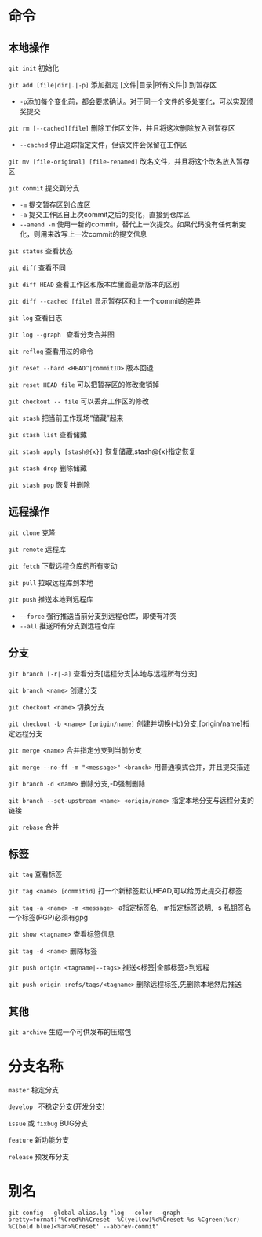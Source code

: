 # 命令

## 本地操作

`git init` 初始化

`git add [file|dir|.|-p]` 添加指定 [文件|目录|所有文件|] 到暂存区

- `-p`添加每个变化前，都会要求确认。对于同一个文件的多处变化，可以实现颁奖提交

`git rm [--cached][file]` 删除工作区文件，并且将这次删除放入到暂存区

- `--cached` 停止追踪指定文件，但该文件会保留在工作区

`git mv [file-original] [file-renamed]` 改名文件，并且将这个改名放入暂存区

`git commit` 提交到分支

- `-m` 提交暂存区到仓库区
- `-a` 提交工作区自上次commit之后的变化，直接到仓库区
- `--amend -m` 使用一新的commit，替代上一次提交。如果代码没有任何新变化，则用来改写上一次commit的提交信息

`git status` 查看状态

`git diff` 查看不同

`git diff HEAD` 查看工作区和版本库里面最新版本的区别

`git diff --cached [file]` 显示暂存区和上一个commit的差异

`git log` 查看日志

`git log --graph ` 查看分支合并图

`git reflog` 查看用过的命令

`git reset --hard <HEAD^|commitID>` 版本回退

`git reset HEAD file` 可以把暂存区的修改撤销掉

`git checkout -- file` 可以丢弃工作区的修改

`git stash` 把当前工作现场“储藏”起来

`git stash list` 查看储藏

`git stash apply [stash@{x}]` 恢复储藏,stash@{x}指定恢复

`git stash drop` 删除储藏

`git stash pop` 恢复并删除

## 远程操作

`git clone` 克隆

`git remote` 远程库

`git fetch` 下载远程仓库的所有变动

`git pull` 拉取远程库到本地

`git push` 推送本地到远程库

- `--force` 强行推送当前分支到远程仓库，即使有冲突
- `--all` 推送所有分支到远程仓库

## 分支

`git branch [-r|-a]` 查看分支[远程分支|本地与远程所有分支]

`git branch <name>` 创建分支

`git checkout <name>` 切换分支

`git checkout -b <name> [origin/name]` 创建并切换(-b)分支,[origin/name]指定远程分支

`git merge <name>` 合并指定分支到当前分支

`git merge --no-ff -m "<message>" <branch>` 用普通模式合并，并且提交描述

`git branch -d <name>` 删除分支,-D强制删除

`git branch --set-upstream <name> <origin/name>` 指定本地分支与远程分支的链接

`git rebase` 合并

## 标签

`git tag` 查看标签

`git tag <name> [commitid]` 打一个新标签默认HEAD,可以给历史提交打标签

`git tag -a <name> -m <message>` -a指定标签名, -m指定标签说明, -s 私钥签名一个标签(PGP)必须有gpg

`git show <tagname>` 查看标签信息

`git tag -d <name>` 删除标签

`git push origin <tagname|--tags>` 推送<标签|全部标签>到远程

`git push origin :refs/tags/<tagname>` 删除远程标签,先删除本地然后推送

## 其他

`git archive` 生成一个可供发布的压缩包



# 分支名称

`master` 稳定分支

`develop ` 不稳定分支(开发分支)

`issue` 或 `fixbug` BUG分支

`feature` 新功能分支

`release` 预发布分支



# 别名

`git config --global alias.lg "log --color --graph --pretty=format:'%Cred%h%Creset -%C(yellow)%d%Creset %s %Cgreen(%cr) %C(bold blue)<%an>%Creset' --abbrev-commit"`